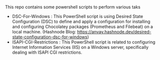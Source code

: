 This repo contains some powershell scripts to perform various taks
- DSC-For-Windows : This PowerShell script is using Desired State Configuration (DSC) to define and apply a configuration for installing and configuring Chocolatey packages (Prometheus and Filebeat) on a local machine. (Hashnode Blog: https://anvay.hashnode.dev/desired-state-configuration-dsc-for-windows)
- ISAPI-CGI-Restrictions : This PowerShell script is related to configuring Internet Information Services (IIS) on a Windows server, specifically dealing with ISAPI CGI restrictions.
